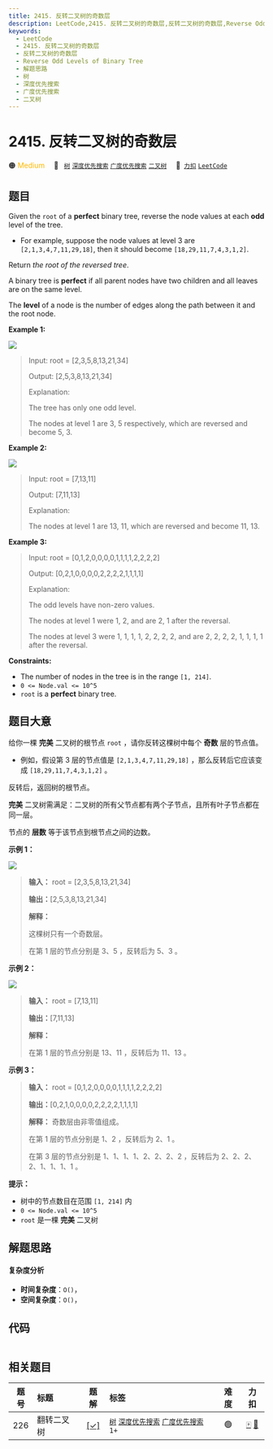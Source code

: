 ```yaml
---
title: 2415. 反转二叉树的奇数层
description: LeetCode,2415. 反转二叉树的奇数层,反转二叉树的奇数层,Reverse Odd Levels of Binary Tree,解题思路,树,深度优先搜索,广度优先搜索,二叉树
keywords:
  - LeetCode
  - 2415. 反转二叉树的奇数层
  - 反转二叉树的奇数层
  - Reverse Odd Levels of Binary Tree
  - 解题思路
  - 树
  - 深度优先搜索
  - 广度优先搜索
  - 二叉树
---
```


# 2415. 反转二叉树的奇数层

🟠 <font color=#ffb800>Medium</font>&emsp; 🔖&ensp; [`树`](/tag/tree.md) [`深度优先搜索`](/tag/depth-first-search.md) [`广度优先搜索`](/tag/breadth-first-search.md) [`二叉树`](/tag/binary-tree.md)&emsp; 🔗&ensp;[`力扣`](https://leetcode.cn/problems/reverse-odd-levels-of-binary-tree) [`LeetCode`](https://leetcode.com/problems/reverse-odd-levels-of-binary-tree)

## 题目

Given the `root` of a **perfect** binary tree, reverse the node values at each
**odd** level of the tree.

  * For example, suppose the node values at level 3 are `[2,1,3,4,7,11,29,18]`, then it should become `[18,29,11,7,4,3,1,2]`.

Return _the root of the reversed tree_.

A binary tree is **perfect** if all parent nodes have two children and all
leaves are on the same level.

The **level** of a node is the number of edges along the path between it and
the root node.



**Example 1:**

![](https://assets.leetcode.com/uploads/2022/07/28/first_case1.png)

> Input: root = [2,3,5,8,13,21,34]
> 
> Output: [2,5,3,8,13,21,34]
> 
> Explanation: 
> 
> The tree has only one odd level.
> 
> The nodes at level 1 are 3, 5 respectively, which are reversed and become 5, 3.

**Example 2:**

![](https://assets.leetcode.com/uploads/2022/07/28/second_case3.png)

> Input: root = [7,13,11]
> 
> Output: [7,11,13]
> 
> Explanation: 
> 
> The nodes at level 1 are 13, 11, which are reversed and become 11, 13.

**Example 3:**

> Input: root = [0,1,2,0,0,0,0,1,1,1,1,2,2,2,2]
> 
> Output: [0,2,1,0,0,0,0,2,2,2,2,1,1,1,1]
> 
> Explanation: 
> 
> The odd levels have non-zero values.
> 
> The nodes at level 1 were 1, 2, and are 2, 1 after the reversal.
> 
> The nodes at level 3 were 1, 1, 1, 1, 2, 2, 2, 2, and are 2, 2, 2, 2, 1, 1, 1, 1 after the reversal.

**Constraints:**

  * The number of nodes in the tree is in the range `[1, 214]`.
  * `0 <= Node.val <= 10^5`
  * `root` is a **perfect** binary tree.


## 题目大意

给你一棵 **完美** 二叉树的根节点 `root` ，请你反转这棵树中每个 **奇数** 层的节点值。

  * 例如，假设第 3 层的节点值是 `[2,1,3,4,7,11,29,18]` ，那么反转后它应该变成 `[18,29,11,7,4,3,1,2]` 。

反转后，返回树的根节点。

**完美** 二叉树需满足：二叉树的所有父节点都有两个子节点，且所有叶子节点都在同一层。

节点的 **层数** 等于该节点到根节点之间的边数。



**示例 1：**

![](https://assets.leetcode.com/uploads/2022/07/28/first_case1.png)

> 
> 
> 
> 
> 
> **输入：** root = [2,3,5,8,13,21,34]
> 
> **输出：**[2,5,3,8,13,21,34]
> 
> **解释：**
> 
> 这棵树只有一个奇数层。
> 
> 在第 1 层的节点分别是 3、5 ，反转后为 5、3 。
> 
> 

**示例 2：**

![](https://assets.leetcode.com/uploads/2022/07/28/second_case3.png)

> 
> 
> 
> 
> 
> **输入：** root = [7,13,11]
> 
> **输出：**[7,11,13]
> 
> **解释：** 
> 
> 在第 1 层的节点分别是 13、11 ，反转后为 11、13 。 
> 
> 

**示例 3：**

> 
> 
> 
> 
> 
> **输入：** root = [0,1,2,0,0,0,0,1,1,1,1,2,2,2,2]
> 
> **输出：**[0,2,1,0,0,0,0,2,2,2,2,1,1,1,1]
> 
> **解释：** 奇数层由非零值组成。
> 
> 在第 1 层的节点分别是 1、2 ，反转后为 2、1 。
> 
> 在第 3 层的节点分别是 1、1、1、1、2、2、2、2 ，反转后为 2、2、2、2、1、1、1、1 。
> 
> 



**提示：**

  * 树中的节点数目在范围 `[1, 214]` 内
  * `0 <= Node.val <= 10^5`
  * `root` 是一棵 **完美** 二叉树


## 解题思路

#### 复杂度分析

- **时间复杂度**：`O()`，
- **空间复杂度**：`O()`，

## 代码

```javascript

```

## 相关题目

<!-- prettier-ignore -->
| 题号 | 标题 | 题解 | 标签 | 难度 | 力扣 |
| :------: | :------ | :------: | :------ | :------: | :------: |
| 226 | 翻转二叉树 | [[✓]](/problem/0226.md) |  [`树`](/tag/tree.md) [`深度优先搜索`](/tag/depth-first-search.md) [`广度优先搜索`](/tag/breadth-first-search.md) `1+` | 🟢 | [🀄️](https://leetcode.cn/problems/invert-binary-tree) [🔗](https://leetcode.com/problems/invert-binary-tree) |